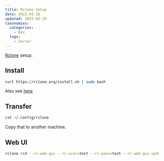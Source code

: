 ```yaml
---
title: Rclone Setup
date: 2022-03-26
updated: 2022-03-26
taxonomies:
  categories:
    - Dev
  tags:
    - Server
---
```


[Rclone](https://rclone.org/) setup.

<!-- more -->

## Install

```bash
curl https://rclone.org/install.sh | sudo bash
```

Also see [here](https://rclone.org/drive/)

## Transfer

```bash
cat ~/.config/rclone
```

Copy that to another machine.

## Web UI

```bash
rclone rcd --rc-web-gui --rc-user=test --rc-pass=test --rc-web-gui-update --stats=24h --rc-enable-metrics --rc-web-gui-no-open-browser
```
